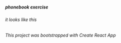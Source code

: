 ##### phonebook exercise

###### it looks like this

<!-- <img src="src/screenshot.png" width="300" /> -->

###### This project was bootstrapped with Create React App

